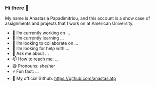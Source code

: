### Hi there 👋

My name is Anastasia Papadimitriou, and this account is a show case of assignments and projects that I work on at American University.

- 🔭 I’m currently working on ...
- 🌱 I’m currently learning ...
- 👯 I’m looking to collaborate on ...
- 🤔 I’m looking for help with ...
- 💬 Ask me about ...
- 📫 How to reach me: ...
- 😄 Pronouns: she/her
- ⚡ Fun fact: ...
- :gift: My official Github: https://github.com/anastasiatp

